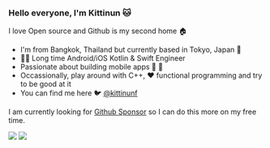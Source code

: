 ### Hello everyone, I'm Kittinun :cat:

<!--
**kittinunf/kittinunf** is a ✨ _special_ ✨ repository because its `README.md` (this file) appears on your GitHub profile.
-->

I love Open source and Github is my second home :house:

- I'm from Bangkok, Thailand but currently based in Tokyo, Japan :tokyo_tower:
- 👨‍💻 Long time Android/iOS Kotlin & Swift Engineer
- Passionate about building mobile apps :apple: :robot:
- Occassionally, play around with C++, :heart: functional programming and try to be good at it
- You can find me here :bird: [@kittinunf](https://twitter.com/kittinunf)

I am currently looking for [Github Sponsor](https://github.com/sponsors/kittinunf) so I can do this more on my free time.

![](https://github-readme-stats.vercel.app/api?username=kittinunf&show_icons=true&count_private=true&line_height=40)
![](https://github-readme-stats.vercel.app/api/top-langs/?username=kittinunf&hide=html)
